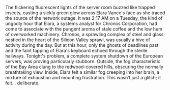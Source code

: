 The flickering fluorescent lights of the server room buzzed like trapped insects, casting a sickly green glow across Elara Vance's face as she traced the source of the network outage.  It was 2:17 AM on a Tuesday, the kind of ungodly hour that Elara, a systems analyst for Chronos Corporation, had come to associate with the pungent aroma of stale coffee and the low hum of overworked machinery. Chronos, a sprawling complex of steel and glass nestled in the heart of the Silicon Valley sprawl, was usually a hive of activity during the day. But at this hour, only the ghosts of deadlines past and the faint tapping of Elara's keyboard echoed through the sterile hallways. Tonight's problem, a complete system shutdown of the European servers, was proving particularly stubborn.  Outside, the fog characteristic of the Bay Area clung to the redwood-covered hills, obscuring the normally breathtaking view. Inside, Elara felt a similar fog creeping into her brain, a mixture of exhaustion and mounting frustration.  This wasn’t just a glitch; it felt… deliberate.
